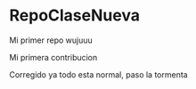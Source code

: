 # RepoClaseNueva

Mi primer repo wujuuu

Mi primera contribucion

Corregido ya todo esta normal, paso la tormenta
